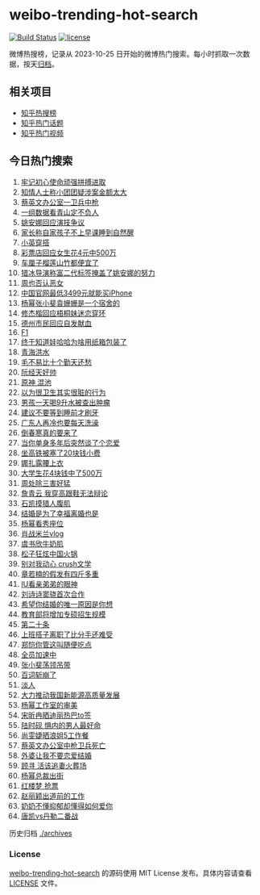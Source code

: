 # weibo-trending-hot-search

[![Build Status](https://github.com/justjavac/weibo-trending-hot-search/workflows/ci/badge.svg?branch=master)](https://github.com/justjavac/weibo-trending-hot-search/actions)
[![license](https://img.shields.io/github/license/justjavac/weibo-trending-hot-search)](https://github.com/justjavac/weibo-trending-hot-search/blob/master/LICENSE)

微博热搜榜，记录从 2023-10-25 日开始的微博热门搜索。每小时抓取一次数据，按天[归档](./archives)。

## 相关项目

- [知乎热搜榜](https://github.com/justjavac/zhihu-trending-top-search)
- [知乎热门话题](https://github.com/justjavac/zhihu-trending-hot-questions)
- [知乎热门视频](https://github.com/justjavac/zhihu-trending-hot-video)

## 今日热门搜索

<!-- BEGIN -->
<!-- 最后更新时间 Sat Mar 02 2024 02:24:15 GMT+0800 (China Standard Time) -->

1. [牢记初心使命顽强拼搏进取](https://s.weibo.com//weibo?q=%23%E7%89%A2%E8%AE%B0%E5%88%9D%E5%BF%83%E4%BD%BF%E5%91%BD%E9%A1%BD%E5%BC%BA%E6%8B%BC%E6%90%8F%E8%BF%9B%E5%8F%96%23&Refer=new_time)
1. [知情人士称小团团疑涉案金额太大](https://s.weibo.com//weibo?q=%23%E7%9F%A5%E6%83%85%E4%BA%BA%E5%A3%AB%E7%A7%B0%E5%B0%8F%E5%9B%A2%E5%9B%A2%E7%96%91%E6%B6%89%E6%A1%88%E9%87%91%E9%A2%9D%E5%A4%AA%E5%A4%A7%23&t=31&band_rank=37&Refer=top)
1. [蔡英文办公室一卫兵中枪](https://s.weibo.com//weibo?q=%23%E8%94%A1%E8%8B%B1%E6%96%87%E5%8A%9E%E5%85%AC%E5%AE%A4%E4%B8%80%E5%8D%AB%E5%85%B5%E4%B8%AD%E6%9E%AA%23&t=31&band_rank=1&Refer=top)
1. [一组数据看青山定不负人](https://s.weibo.com//weibo?q=%23%E4%B8%80%E7%BB%84%E6%95%B0%E6%8D%AE%E7%9C%8B%E9%9D%92%E5%B1%B1%E5%AE%9A%E4%B8%8D%E8%B4%9F%E4%BA%BA%23&t=31&band_rank=3&Refer=top)
1. [姚安娜回应演技争议](https://s.weibo.com//weibo?q=%23%E5%A7%9A%E5%AE%89%E5%A8%9C%E5%9B%9E%E5%BA%94%E6%BC%94%E6%8A%80%E4%BA%89%E8%AE%AE%23&t=31&band_rank=4&Refer=top)
1. [家长称自家孩子不上早课睡到自然醒](https://s.weibo.com//weibo?q=%23%E5%AE%B6%E9%95%BF%E7%A7%B0%E8%87%AA%E5%AE%B6%E5%AD%A9%E5%AD%90%E4%B8%8D%E4%B8%8A%E6%97%A9%E8%AF%BE%E7%9D%A1%E5%88%B0%E8%87%AA%E7%84%B6%E9%86%92%23&t=31&band_rank=5&Refer=top)
1. [小英穿搭](https://s.weibo.com//weibo?q=%E5%B0%8F%E8%8B%B1%E7%A9%BF%E6%90%AD&t=31&band_rank=9&Refer=top)
1. [彩票店回应女生花4元中500万](https://s.weibo.com//weibo?q=%23%E5%BD%A9%E7%A5%A8%E5%BA%97%E5%9B%9E%E5%BA%94%E5%A5%B3%E7%94%9F%E8%8A%B14%E5%85%83%E4%B8%AD500%E4%B8%87%23&t=31&band_rank=7&Refer=top)
1. [车厘子榴莲山竹都便宜了](https://s.weibo.com//weibo?q=%23%E8%BD%A6%E5%8E%98%E5%AD%90%E6%A6%B4%E8%8E%B2%E5%B1%B1%E7%AB%B9%E9%83%BD%E4%BE%BF%E5%AE%9C%E4%BA%86%23&t=31&band_rank=10&Refer=top)
1. [猎冰导演称富二代标签掩盖了姚安娜的努力](https://s.weibo.com//weibo?q=%23%E7%8C%8E%E5%86%B0%E5%AF%BC%E6%BC%94%E7%A7%B0%E5%AF%8C%E4%BA%8C%E4%BB%A3%E6%A0%87%E7%AD%BE%E6%8E%A9%E7%9B%96%E4%BA%86%E5%A7%9A%E5%AE%89%E5%A8%9C%E7%9A%84%E5%8A%AA%E5%8A%9B%23&t=31&band_rank=9&Refer=top)
1. [周也否认恶女](https://s.weibo.com//weibo?q=%23%E5%91%A8%E4%B9%9F%E5%90%A6%E8%AE%A4%E6%81%B6%E5%A5%B3%23&t=31&band_rank=6&Refer=top)
1. [中国官网最低3499元就能买iPhone](https://s.weibo.com//weibo?q=%23%E4%B8%AD%E5%9B%BD%E5%AE%98%E7%BD%91%E6%9C%80%E4%BD%8E3499%E5%85%83%E5%B0%B1%E8%83%BD%E4%B9%B0iPhone%23&t=31&band_rank=11&Refer=top)
1. [杨幂张小斐袁姗姗是一个宿舍的](https://s.weibo.com//weibo?q=%23%E6%9D%A8%E5%B9%82%E5%BC%A0%E5%B0%8F%E6%96%90%E8%A2%81%E5%A7%97%E5%A7%97%E6%98%AF%E4%B8%80%E4%B8%AA%E5%AE%BF%E8%88%8D%E7%9A%84%23&t=31&band_rank=12&Refer=top)
1. [修杰楷回应梧桐妹迷恋穿环](https://s.weibo.com//weibo?q=%23%E4%BF%AE%E6%9D%B0%E6%A5%B7%E5%9B%9E%E5%BA%94%E6%A2%A7%E6%A1%90%E5%A6%B9%E8%BF%B7%E6%81%8B%E7%A9%BF%E7%8E%AF%23&t=31&band_rank=9&Refer=top)
1. [德州市民回应自发献血](https://s.weibo.com//weibo?q=%23%E5%BE%B7%E5%B7%9E%E5%B8%82%E6%B0%91%E5%9B%9E%E5%BA%94%E8%87%AA%E5%8F%91%E7%8C%AE%E8%A1%80%23&t=31&band_rank=31&Refer=top)
1. [F1](https://s.weibo.com//weibo?q=F1&t=31&band_rank=10&Refer=top)
1. [终于知道娃哈哈为啥用纸箱包装了](https://s.weibo.com//weibo?q=%23%E7%BB%88%E4%BA%8E%E7%9F%A5%E9%81%93%E5%A8%83%E5%93%88%E5%93%88%E4%B8%BA%E5%95%A5%E7%94%A8%E7%BA%B8%E7%AE%B1%E5%8C%85%E8%A3%85%E4%BA%86%23&t=31&band_rank=25&Refer=top)
1. [青海洪水](https://s.weibo.com//weibo?q=%E9%9D%92%E6%B5%B7%E6%B4%AA%E6%B0%B4&t=31&band_rank=6&Refer=top)
1. [毛不易比十个勤天还愁](https://s.weibo.com//weibo?q=%E6%AF%9B%E4%B8%8D%E6%98%93%E6%AF%94%E5%8D%81%E4%B8%AA%E5%8B%A4%E5%A4%A9%E8%BF%98%E6%84%81&t=31&band_rank=17&Refer=top)
1. [阮经天好帅](https://s.weibo.com//weibo?q=%E9%98%AE%E7%BB%8F%E5%A4%A9%E5%A5%BD%E5%B8%85&t=31&band_rank=26&Refer=top)
1. [原神 混池](https://s.weibo.com//weibo?q=%E5%8E%9F%E7%A5%9E%20%E6%B7%B7%E6%B1%A0&t=31&band_rank=30&Refer=top)
1. [以为很卫生其实很脏的行为](https://s.weibo.com//weibo?q=%23%E4%BB%A5%E4%B8%BA%E5%BE%88%E5%8D%AB%E7%94%9F%E5%85%B6%E5%AE%9E%E5%BE%88%E8%84%8F%E7%9A%84%E8%A1%8C%E4%B8%BA%23&t=31&band_rank=21&Refer=top)
1. [男孩一天喝9升水被查出肿瘤](https://s.weibo.com//weibo?q=%23%E7%94%B7%E5%AD%A9%E4%B8%80%E5%A4%A9%E5%96%9D9%E5%8D%87%E6%B0%B4%E8%A2%AB%E6%9F%A5%E5%87%BA%E8%82%BF%E7%98%A4%23&t=31&band_rank=23&Refer=top)
1. [建议不要等到睡前才刷牙](https://s.weibo.com//weibo?q=%23%E5%BB%BA%E8%AE%AE%E4%B8%8D%E8%A6%81%E7%AD%89%E5%88%B0%E7%9D%A1%E5%89%8D%E6%89%8D%E5%88%B7%E7%89%99%23&t=31&band_rank=22&Refer=top)
1. [广东人再冷也要每天洗澡](https://s.weibo.com//weibo?q=%23%E5%B9%BF%E4%B8%9C%E4%BA%BA%E5%86%8D%E5%86%B7%E4%B9%9F%E8%A6%81%E6%AF%8F%E5%A4%A9%E6%B4%97%E6%BE%A1%23&t=31&band_rank=37&Refer=top)
1. [倒春寒真的要来了](https://s.weibo.com//weibo?q=%23%E5%80%92%E6%98%A5%E5%AF%92%E7%9C%9F%E7%9A%84%E8%A6%81%E6%9D%A5%E4%BA%86%23&t=31&band_rank=18&Refer=top)
1. [当你单身多年后突然谈了个恋爱](https://s.weibo.com//weibo?q=%23%E5%BD%93%E4%BD%A0%E5%8D%95%E8%BA%AB%E5%A4%9A%E5%B9%B4%E5%90%8E%E7%AA%81%E7%84%B6%E8%B0%88%E4%BA%86%E4%B8%AA%E6%81%8B%E7%88%B1%23&t=31&band_rank=28&Refer=top)
1. [坐高铁被塞了20块钱小费](https://s.weibo.com//weibo?q=%23%E5%9D%90%E9%AB%98%E9%93%81%E8%A2%AB%E5%A1%9E%E4%BA%8620%E5%9D%97%E9%92%B1%E5%B0%8F%E8%B4%B9%23&t=31&band_rank=50&Refer=top)
1. [娜扎露腰上衣](https://s.weibo.com//weibo?q=%23%E5%A8%9C%E6%89%8E%E9%9C%B2%E8%85%B0%E4%B8%8A%E8%A1%A3%23&t=31&band_rank=13&Refer=top)
1. [大学生花4块钱中了500万](https://s.weibo.com//weibo?q=%E5%A4%A7%E5%AD%A6%E7%94%9F%E8%8A%B14%E5%9D%97%E9%92%B1%E4%B8%AD%E4%BA%86500%E4%B8%87&t=31&band_rank=14&Refer=top)
1. [周处除三害好猛](https://s.weibo.com//weibo?q=%E5%91%A8%E5%A4%84%E9%99%A4%E4%B8%89%E5%AE%B3%E5%A5%BD%E7%8C%9B&t=31&band_rank=47&Refer=top)
1. [詹青云 我穿高跟鞋无法辩论](https://s.weibo.com//weibo?q=%E8%A9%B9%E9%9D%92%E4%BA%91%20%E6%88%91%E7%A9%BF%E9%AB%98%E8%B7%9F%E9%9E%8B%E6%97%A0%E6%B3%95%E8%BE%A9%E8%AE%BA&t=31&band_rank=31&Refer=top)
1. [石凯摸猎人腹肌](https://s.weibo.com//weibo?q=%23%E7%9F%B3%E5%87%AF%E6%91%B8%E7%8C%8E%E4%BA%BA%E8%85%B9%E8%82%8C%23&t=31&band_rank=32&Refer=top)
1. [结婚是为了幸福离婚也是](https://s.weibo.com//weibo?q=%E7%BB%93%E5%A9%9A%E6%98%AF%E4%B8%BA%E4%BA%86%E5%B9%B8%E7%A6%8F%E7%A6%BB%E5%A9%9A%E4%B9%9F%E6%98%AF&t=31&band_rank=17&Refer=top)
1. [杨幂看秀座位](https://s.weibo.com//weibo?q=%23%E6%9D%A8%E5%B9%82%E7%9C%8B%E7%A7%80%E5%BA%A7%E4%BD%8D%23&t=31&band_rank=29&Refer=top)
1. [肖战米兰vlog](https://s.weibo.com//weibo?q=%E8%82%96%E6%88%98%E7%B1%B3%E5%85%B0vlog&t=31&band_rank=27&Refer=top)
1. [虞书欣牛奶肌](https://s.weibo.com//weibo?q=%23%E8%99%9E%E4%B9%A6%E6%AC%A3%E7%89%9B%E5%A5%B6%E8%82%8C%23&t=31&band_rank=36&Refer=top)
1. [松子狂炫中国火锅](https://s.weibo.com//weibo?q=%E6%9D%BE%E5%AD%90%E7%8B%82%E7%82%AB%E4%B8%AD%E5%9B%BD%E7%81%AB%E9%94%85&t=31&band_rank=15&Refer=top)
1. [别对我动心 crush文学](https://s.weibo.com//weibo?q=%E5%88%AB%E5%AF%B9%E6%88%91%E5%8A%A8%E5%BF%83%20crush%E6%96%87%E5%AD%A6&t=31&band_rank=35&Refer=top)
1. [章若楠的假发有四斤多重](https://s.weibo.com//weibo?q=%23%E7%AB%A0%E8%8B%A5%E6%A5%A0%E7%9A%84%E5%81%87%E5%8F%91%E6%9C%89%E5%9B%9B%E6%96%A4%E5%A4%9A%E9%87%8D%23&t=31&band_rank=34&Refer=top)
1. [IU看亲弟弟的眼神](https://s.weibo.com//weibo?q=%23IU%E7%9C%8B%E4%BA%B2%E5%BC%9F%E5%BC%9F%E7%9A%84%E7%9C%BC%E7%A5%9E%23&t=31&band_rank=40&Refer=top)
1. [刘诗诗窦骁首次合作](https://s.weibo.com//weibo?q=%23%E5%88%98%E8%AF%97%E8%AF%97%E7%AA%A6%E9%AA%81%E9%A6%96%E6%AC%A1%E5%90%88%E4%BD%9C%23&t=31&band_rank=36&Refer=top)
1. [希望你结婚的唯一原因是你想](https://s.weibo.com//weibo?q=%23%E5%B8%8C%E6%9C%9B%E4%BD%A0%E7%BB%93%E5%A9%9A%E7%9A%84%E5%94%AF%E4%B8%80%E5%8E%9F%E5%9B%A0%E6%98%AF%E4%BD%A0%E6%83%B3%23&t=31&band_rank=32&Refer=top)
1. [教育部将增加专硕招生规模](https://s.weibo.com//weibo?q=%23%E6%95%99%E8%82%B2%E9%83%A8%E5%B0%86%E5%A2%9E%E5%8A%A0%E4%B8%93%E7%A1%95%E6%8B%9B%E7%94%9F%E8%A7%84%E6%A8%A1%23&t=31&band_rank=19&Refer=top)
1. [第二十条](https://s.weibo.com//weibo?q=%E7%AC%AC%E4%BA%8C%E5%8D%81%E6%9D%A1&t=31&band_rank=16&Refer=top)
1. [上班搭子离职了比分手还难受](https://s.weibo.com//weibo?q=%23%E4%B8%8A%E7%8F%AD%E6%90%AD%E5%AD%90%E7%A6%BB%E8%81%8C%E4%BA%86%E6%AF%94%E5%88%86%E6%89%8B%E8%BF%98%E9%9A%BE%E5%8F%97%23&t=31&band_rank=20&Refer=top)
1. [郑恺你管这叫随便吃点](https://s.weibo.com//weibo?q=%23%E9%83%91%E6%81%BA%E4%BD%A0%E7%AE%A1%E8%BF%99%E5%8F%AB%E9%9A%8F%E4%BE%BF%E5%90%83%E7%82%B9%23&t=31&band_rank=24&Refer=top)
1. [全员加速中](https://s.weibo.com//weibo?q=%E5%85%A8%E5%91%98%E5%8A%A0%E9%80%9F%E4%B8%AD&t=31&band_rank=39&Refer=top)
1. [张小斐荡领吊带](https://s.weibo.com//weibo?q=%23%E5%BC%A0%E5%B0%8F%E6%96%90%E8%8D%A1%E9%A2%86%E5%90%8A%E5%B8%A6%23&t=31&band_rank=33&Refer=top)
1. [百词斩崩了](https://s.weibo.com//weibo?q=%E7%99%BE%E8%AF%8D%E6%96%A9%E5%B4%A9%E4%BA%86&t=31&band_rank=8&Refer=top)
1. [淡人](https://s.weibo.com//weibo?q=%E6%B7%A1%E4%BA%BA&t=31&band_rank=36&Refer=top)
1. [大力推动我国新能源高质量发展](https://s.weibo.com//weibo?q=%23%E5%A4%A7%E5%8A%9B%E6%8E%A8%E5%8A%A8%E6%88%91%E5%9B%BD%E6%96%B0%E8%83%BD%E6%BA%90%E9%AB%98%E8%B4%A8%E9%87%8F%E5%8F%91%E5%B1%95%23&Refer=new_time)
1. [杨幂工作室的审美](https://s.weibo.com//weibo?q=%23%E6%9D%A8%E5%B9%82%E5%B7%A5%E4%BD%9C%E5%AE%A4%E7%9A%84%E5%AE%A1%E7%BE%8E%23&t=31&band_rank=49&Refer=top)
1. [宋昕冉晒迪丽热巴to签](https://s.weibo.com//weibo?q=%23%E5%AE%8B%E6%98%95%E5%86%89%E6%99%92%E8%BF%AA%E4%B8%BD%E7%83%AD%E5%B7%B4to%E7%AD%BE%23&t=31&band_rank=43&Refer=top)
1. [陆时砚 惧内的男人最好命](https://s.weibo.com//weibo?q=%E9%99%86%E6%97%B6%E7%A0%9A%20%E6%83%A7%E5%86%85%E7%9A%84%E7%94%B7%E4%BA%BA%E6%9C%80%E5%A5%BD%E5%91%BD&t=31&band_rank=38&Refer=top)
1. [尚雯婕晒浪姐5工作餐](https://s.weibo.com//weibo?q=%23%E5%B0%9A%E9%9B%AF%E5%A9%95%E6%99%92%E6%B5%AA%E5%A7%905%E5%B7%A5%E4%BD%9C%E9%A4%90%23&t=31&band_rank=49&Refer=top)
1. [蔡英文办公室中枪卫兵死亡](https://s.weibo.com//weibo?q=%23%E8%94%A1%E8%8B%B1%E6%96%87%E5%8A%9E%E5%85%AC%E5%AE%A4%E4%B8%AD%E6%9E%AA%E5%8D%AB%E5%85%B5%E6%AD%BB%E4%BA%A1%23&t=31&band_rank=2&Refer=top)
1. [外婆让我不要恋爱结婚](https://s.weibo.com//weibo?q=%23%E5%A4%96%E5%A9%86%E8%AE%A9%E6%88%91%E4%B8%8D%E8%A6%81%E6%81%8B%E7%88%B1%E7%BB%93%E5%A9%9A%23&t=31&band_rank=41&Refer=top)
1. [顾寻 活该追妻火葬场](https://s.weibo.com//weibo?q=%E9%A1%BE%E5%AF%BB%20%E6%B4%BB%E8%AF%A5%E8%BF%BD%E5%A6%BB%E7%81%AB%E8%91%AC%E5%9C%BA&t=31&band_rank=42&Refer=top)
1. [杨幂总裁出街](https://s.weibo.com//weibo?q=%23%E6%9D%A8%E5%B9%82%E6%80%BB%E8%A3%81%E5%87%BA%E8%A1%97%23&t=31&band_rank=44&Refer=top)
1. [红楼梦 抢票](https://s.weibo.com//weibo?q=%E7%BA%A2%E6%A5%BC%E6%A2%A6%20%E6%8A%A2%E7%A5%A8&t=31&band_rank=45&Refer=top)
1. [赵丽颖出道前的工作](https://s.weibo.com//weibo?q=%23%E8%B5%B5%E4%B8%BD%E9%A2%96%E5%87%BA%E9%81%93%E5%89%8D%E7%9A%84%E5%B7%A5%E4%BD%9C%23&t=31&band_rank=46&Refer=top)
1. [奶奶不懂抑郁却懂得如何爱你](https://s.weibo.com//weibo?q=%E5%A5%B6%E5%A5%B6%E4%B8%8D%E6%87%82%E6%8A%91%E9%83%81%E5%8D%B4%E6%87%82%E5%BE%97%E5%A6%82%E4%BD%95%E7%88%B1%E4%BD%A0&t=31&band_rank=48&Refer=top)
1. [唐凯vs丹勒二番战](https://s.weibo.com//weibo?q=%E5%94%90%E5%87%AFvs%E4%B8%B9%E5%8B%92%E4%BA%8C%E7%95%AA%E6%88%98&t=31&band_rank=50&Refer=top)

<!-- END -->

历史归档 [./archives](./archives)

### License

[weibo-trending-hot-search](https://github.com/justjavac/weibo-trending-hot-search) 的源码使用 MIT License
发布。具体内容请查看 [LICENSE](./LICENSE) 文件。
